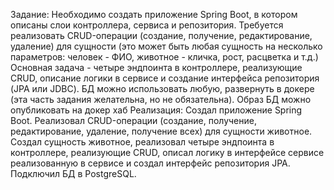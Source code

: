 Задание:
Необходимо создать приложение Spring Boot, в котором описаны слои контроллера, сервиса и репозитория. 
Требуется реализовать CRUD-операции (создание, получение, редактирование,  удаление) для сущности (это может быть любая сущность на несколько параметров: человек - ФИО, животное - кличка, рост, расцветка и т.д.) 
Основная задача - четыре эндпоинта в контроллере, реализующие CRUD, описание логики в сервисе и создание интерфейса репозитория (JPA или JDBC). 
БД можно использовать любую, развернуть в докере (эта часть задания желательна, но не обязательна). Образ БД можно опубликовать на докер хаб
Реализация:
Создал приложение Spring Boot.
Реализовал CRUD-операции (создание, получение, редактирование,  удаление, получение всех) для сущности животное.
Создал сущность животное, реализовал четыре эндпоинта в контроллере, реализующие CRUD, описал логику в интерфейсе сервисе реализованную в сервисе и создал интерфейс репозитория JPA.
Подключил  БД в PostgreSQL.
